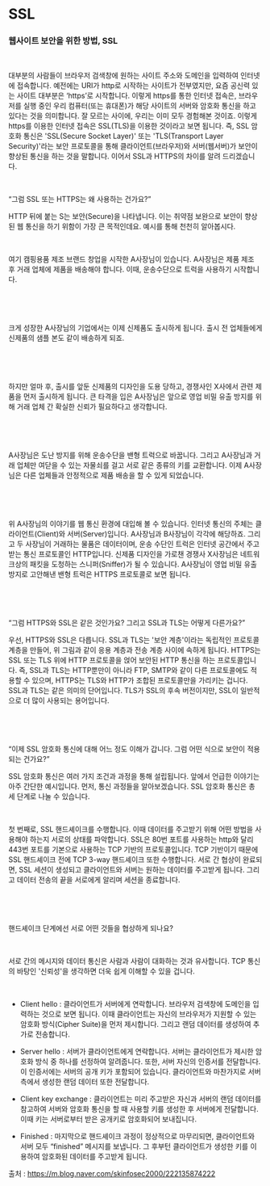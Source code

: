 
# SSL


### 웹사이트 보안을 위한 방법, SSL
<br>

대부분의 사람들이 브라우저 검색창에 원하는 사이트 주소와 도메인을 입력하여 인터넷에 접속합니다. 예전에는 URI가 http로 시작하는 사이트가 전부였지만, 요즘 공신력 있는 사이트 대부분은 ‘https’로 시작합니다. 이렇게 https를 통한 인터넷 접속은, 브라우저를 실행 중인 우리 컴퓨터(또는 휴대폰)가 해당 사이트의 서버와 암호화 통신을 하고 있다는 것을 의미합니다. 잘 모르는 사이에, 우리는 이미 모두 경험해본 것이죠. 이렇게 https를 이용한 인터넷 접속은 SSL(TLS)을 이용한 것이라고 보면 됩니다. 즉, SSL 암호화 통신은 'SSL(Secure Socket Layer)' 또는 'TLS(Transport Layer Security)'라는 보안 프로토콜을 통해 클라이언트(브라우저)와 서버(웹서버)가 보안이 향상된 통신을 하는 것을 말합니다. 이어서 SSL과 HTTPS의 차이를 알려 드리겠습니다. 

​

“그럼 SSL 또는 HTTPS는 왜 사용하는 건가요?”

HTTP 뒤에 붙는 S는 보안(Secure)을 나타냅니다. 이는 취약점 보완으로 보안이 향상된 웹 통신을 하기 위함이 가장 큰 목적인데요. 예시를 통해 천천히 알아봅시다.

​


여기 캠핑용품 제조 브랜드 창업을 시작한 A사장님이 있습니다. A사장님은 제품 제조 후 거래 업체에 제품을 배송해야 합니다. 이때, 운송수단으로 트럭을 사용하기 시작합니다.

​

​


크게 성장한 A사장님의 기업에서는 이제 신제품도 출시하게 됩니다. 출시 전 업체들에게 신제품의 샘플 본도 같이 배송하게 되죠.

​

​


하지만 얼마 후, 출시를 앞둔 신제품의 디자인을 도용 당하고, 경쟁사인 X사에서 관련 제품을 먼저 출시하게 됩니다. 큰 타격을 입은 A사장님은 앞으로 영업 비밀 유출 방지를 위해 거래 업체 간 확실한 신뢰가 필요하다고 생각합니다.

​

​


A사장님은 도난 방지를 위해 운송수단을 밴형 트럭으로 바꿉니다. 그리고 A사장님과 거래 업체만 여닫을 수 있는 자물쇠를 걸고 서로 같은 종류의 키를 교환합니다. 이제 A사장님은 다른 업체들과 안정적으로 제품 배송을 할 수 있게 되었습니다.

​

​


위 A사장님의 이야기를 웹 통신 환경에 대입해 볼 수 있습니다. 인터넷 통신의 주체는 클라이언트(Client)와 서버(Server)입니다. A사장님과 B사장님이 각각에 해당하죠. 그리고 두 사장님이 거래하는 물품은 데이터이며, 운송 수단인 트럭은 인터넷 공간에서 주고받는 통신 프로토콜인 HTTP입니다. 신제품 디자인을 가로챈 경쟁사 X사장님은 네트워크상의 패킷을 도청하는 스니퍼(Sniffer)가 될 수 있습니다. A사장님이 영업 비밀 유출 방지로 고안해낸 밴형 트럭은 HTTPS 프로토콜로 보면 됩니다.

​

​

“그럼 HTTPS와 SSL은 같은 것인가요? 그리고 SSL과 TLS는 어떻게 다른가요?”


우선, HTTPS와 SSL은 다릅니다. SSL과 TLS는 '보안 계층'이라는 독립적인 프로토콜 계층을 만들어, 위 그림과 같이 응용 계층과 전송 계층 사이에 속하게 됩니다. HTTPS는 SSL 또는 TLS 위에 HTTP 프로토콜을 얹어 보안된 HTTP 통신을 하는 프로토콜입니다. 즉, SSL과 TLS는 HTTP뿐만이 아니라 FTP, SMTP와 같이 다른 프로토콜에도 적용할 수 있으며, HTTPS는 TLS와 HTTP가 조합된 프로토콜만을 가리키는 겁니다. SSL과 TLS는 같은 의미의 단어입니다. TLS가 SSL의 후속 버전이지만, SSL이 일반적으로 더 많이 사용되는 용어입니다.

​

​

“이제 SSL 암호화 통신에 대해 어느 정도 이해가 갑니다. 그럼 어떤 식으로 보안이 적용되는 건가요?”

SSL 암호화 통신은 여러 가지 조건과 과정을 통해 설립됩니다. 앞에서 언급한 이야기는 아주 간단한 예시입니다. 먼저, 통신 과정들을 알아보겠습니다. SSL 암호화 통신은 총 세 단계로 나눌 수 있습니다.

​


첫 번째로, SSL 핸드셰이크를 수행합니다. 이때 데이터를 주고받기 위해 어떤 방법을 사용해야 하는지 서로의 상태를 파악합니다. SSL은 80번 포트를 사용하는 http와 달리 443번 포트를 기본으로 사용하는 TCP 기반의 프로토콜입니다. TCP 기반이기 때문에 SSL 핸드셰이크 전에 TCP 3-way 핸드셰이크 또한 수행합니다. 서로 간 협상이 완료되면, SSL 세션이 생성되고 클라이언트와 서버는 원하는 데이터를 주고받게 됩니다. 그리고 데이터 전송의 끝을 서로에게 알리며 세션을 종료합니다.

​

​

핸드셰이크 단계에선 서로 어떤 것들을 협상하게 되나요?

​


서로 간의 메시지와 데이터 통신은 사람과 사람이 대화하는 것과 유사합니다. TCP 통신의 바탕인 '신뢰성'을 생각하면 더욱 쉽게 이해할 수 있을 겁니다. 

​

- Client hello : 클라이언트가 서버에게 연락합니다. 브라우저 검색창에 도메인을 입력하는 것으로 보면 됩니다. 이때 클라이언트는 자신의 브라우저가 지원할 수 있는 암호화 방식(Cipher Suite)을 먼저 제시합니다. 그리고 랜덤 데이터를 생성하여 추가로 전송합니다.

- Server hello : 서버가 클라이언트에게 연락합니다. 서버는 클라이언트가 제시한 암호화 방식 중 하나를 선정하여 알려줍니다. 또한, 서버 자신의 인증서를 전달합니다. 이 인증서에는 서버의 공개 키가 포함되어 있습니다. 클라이언트와 마찬가지로 서버 측에서 생성한 랜덤 데이터 또한 전달합니다.

- Client key exchange : 클라이언트는 미리 주고받은 자신과 서버의 랜덤 데이터를 참고하여 서버와 암호화 통신을 할 때 사용할 키를 생성한 후 서버에게 전달합니다. 이때 키는 서버로부터 받은 공개키로 암호화되어 보내집니다.

- Finished : 마지막으로 핸드셰이크 과정이 정상적으로 마무리되면, 클라이언트와 서버 모두 “finished” 메시지를 보냅니다. 그 후부턴 클라이언트가 생성한 키를 이용하여 암호화된 데이터를 주고받게 됩니다.



출처 : https://m.blog.naver.com/skinfosec2000/222135874222
<!-- 2021.10.15 -->
